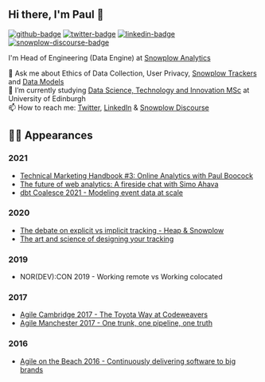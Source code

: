 ## Hi there, I'm Paul 👋

[![github-badge]][github-url] [![twitter-badge]][twitter-url] [![linkedin-badge]][linkedin-url] [![snowplow-discourse-badge]][snowplow-discourse-url] 

I'm Head of Engineering (Data Engine) at [Snowplow Analytics](https://github.com/snowplow/)

💬 Ask me about Ethics of Data Collection, User Privacy, [Snowplow Trackers](https://docs.snowplowanalytics.com/docs/collecting-data/collecting-from-own-applications/) and [Data Models](https://github.com/snowplow/snowplow-web-data-model)  
🌱 I’m currently studying [Data Science, Technology and Innovation MSc](https://www.ed.ac.uk/bayes/about-us/our-work/education/data-science-technology-and-innovation) at University of Edinburgh  
📫 How to reach me: [Twitter](https://twitter.com/paul_boocock), [LinkedIn](https://www.linkedin.com/in/pboocock/) & [Snowplow Discourse](https://discourse.snowplowanalytics.com/u/paulboocock)

## 🧑‍🏫 Appearances

### 2021
- [Technical Marketing Handbook #3: Online Analytics with Paul Boocock](https://www.teamsimmer.com/2021/07/27/online-analytics-with-paul-boocock/)
- [The future of web analytics: A fireside chat with Simo Ahava](https://vimeo.com/563786449)
- [dbt Coalesce 2021 - Modeling event data at scale](https://www.youtube.com/watch?v=H6Q-dtQ7xdM)

### 2020
- [The debate on explicit vs implicit tracking - Heap & Snowplow](https://vimeo.com/476458818)
- [The art and science of designing your tracking](https://vimeo.com/475924734)

### 2019
- NOR(DEV):CON 2019 - Working remote vs Working colocated

### 2017
- [Agile Cambridge 2017 - The Toyota Way at Codeweavers](https://www.infoq.com/news/2017/10/toyota-way-codeweavers/)
- [Agile Manchester 2017 - One trunk, one pipeline, one truth](https://agilemanchester.net/2017/sessions/index.php?session=36)

### 2016
- [Agile on the Beach 2016 - Continuously delivering software to big brands](https://agileonthebeach.com/sessions/2016/continuously-delivering-software-big-brands-paul-boocock-software-delivery-2016/)

[github-badge]: https://img.shields.io/static/v1?style=flat&label=GitHub&message=paulboocock&color=333&labelColor=9ba0aa&logo=github
[github-url]: https://github.com/paulboocock
[twitter-badge]: https://img.shields.io/static/v1?style=flat&label=Twitter&message=@paul_boocock&color=55acee&labelColor=9ba0aa&logo=twitter
[twitter-url]: https://twitter.com/paul_boocock
[linkedin-badge]: https://img.shields.io/static/v1?style=flat&label=LinkedIn&message=pboocock&color=0077b5&labelColor=9ba0aa&logo=linkedin
[linkedin-url]: https://www.linkedin.com/in/pboocock/
[snowplow-discourse-badge]: https://img.shields.io/static/v1?style=flat&label=Snowplow&message=Discourse&color=6638b8&labelColor=9ba0aa&logo=data:image/png;base64,iVBORw0KGgoAAAANSUhEUgAAABAAAAAQCAMAAAAoLQ9TAAAAeFBMVEVMaXGXANeYANeXANZbAJmXANeUANSQAM+XANeMAMpaAJhZAJeZANiXANaXANaOAM2WANVnAKWXANZ9ALtmAKVaAJmXANZaAJlXAJZdAJxaAJlZAJdbAJlbAJmQAM+UANKZANhhAJ+EAL+BAL9oAKZnAKVjAKF1ALNBd8J1AAAAKHRSTlMAa1hWXyteBTQJIEwRgUh2JjJon21wcBgNfmc+JlOBQjwezWF2l5dXzkW3/wAAAHpJREFUeNokhQOCA1EAxTL85hi7dXv/E5YPCYBq5DeN4pcqV1XbtW/xTVMIMAZE0cBHEaZhBmIQwCFofeprPUHqjmD/+7peztd62dWQRkvrQayXkn01f/gWp2CrxfjY7rcZ5V7DEMDQgmEozFpZqLUYDsNwOqbnMLwPAJEwCopZxKttAAAAAElFTkSuQmCC
[snowplow-discourse-url]: https://discourse.snowplowanalytics.com/u/paulboocock
